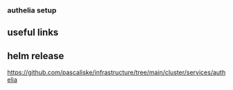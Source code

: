 
### authelia setup


## useful links

## helm release
https://github.com/pascaliske/infrastructure/tree/main/cluster/services/authelia